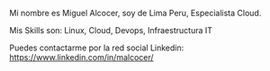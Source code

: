 Mi nombre es Miguel Alcocer, soy de Lima Peru, Especialista Cloud.

Mis Skills son: Linux, Cloud, Devops, Infraestructura IT

Puedes contactarme por la red social Linkedin: https://www.linkedin.com/in/malcocer/
